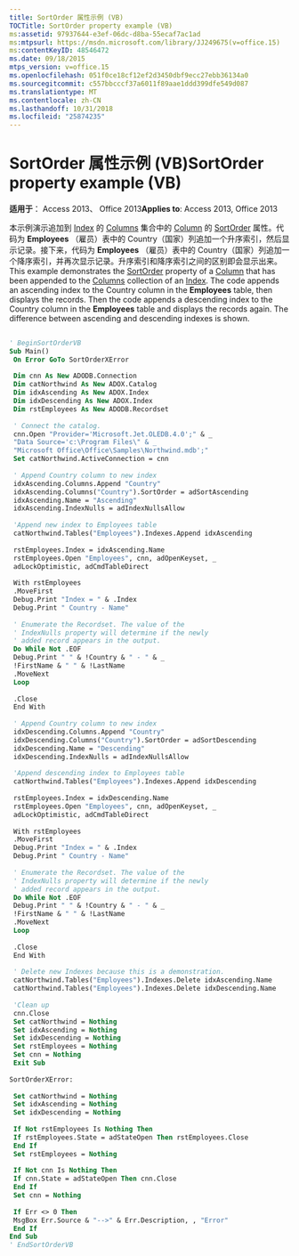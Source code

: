 ```yaml
---
title: SortOrder 属性示例 (VB)
TOCTitle: SortOrder property example (VB)
ms:assetid: 97937644-e3ef-06dc-d8ba-55ecaf7ac1ad
ms:mtpsurl: https://msdn.microsoft.com/library/JJ249675(v=office.15)
ms:contentKeyID: 48546472
ms.date: 09/18/2015
mtps_version: v=office.15
ms.openlocfilehash: 051f0ce18cf12ef2d3450dbf9ecc27ebb36134a0
ms.sourcegitcommit: c557bbcccf37a6011f89aae1ddd399dfe549d087
ms.translationtype: MT
ms.contentlocale: zh-CN
ms.lasthandoff: 10/31/2018
ms.locfileid: "25874235"
---
```

# <a name="sortorder-property-example-vb"></a><span data-ttu-id="0e546-102">SortOrder 属性示例 (VB)</span><span class="sxs-lookup"><span data-stu-id="0e546-102">SortOrder property example (VB)</span></span>

<span data-ttu-id="0e546-103">**适用于**： Access 2013、 Office 2013</span><span class="sxs-lookup"><span data-stu-id="0e546-103">**Applies to**: Access 2013, Office 2013</span></span>

<span data-ttu-id="0e546-p101">本示例演示追加到 [Index](sortorder-property-adox.md) 的 [Columns](column-object-adox.md) 集合中的 [Column](columns-collection-adox.md) 的 [SortOrder](index-object-adox.md) 属性。代码为 **Employees** （雇员）表中的 Country（国家）列追加一个升序索引，然后显示记录。接下来，代码为 **Employees** （雇员）表中的 Country（国家）列追加一个降序索引，并再次显示记录。升序索引和降序索引之间的区别即会显示出来。</span><span class="sxs-lookup"><span data-stu-id="0e546-p101">This example demonstrates the [SortOrder](sortorder-property-adox.md) property of a [Column](column-object-adox.md) that has been appended to the [Columns](columns-collection-adox.md) collection of an [Index](index-object-adox.md). The code appends an ascending index to the Country column in the **Employees** table, then displays the records. Then the code appends a descending index to the Country column in the **Employees** table and displays the records again. The difference between ascending and descending indexes is shown.</span></span>


```vb 
 
' BeginSortOrderVB 
Sub Main() 
 On Error GoTo SortOrderXError 
 
 Dim cnn As New ADODB.Connection 
 Dim catNorthwind As New ADOX.Catalog 
 Dim idxAscending As New ADOX.Index 
 Dim idxDescending As New ADOX.Index 
 Dim rstEmployees As New ADODB.Recordset 
 
 ' Connect the catalog. 
 cnn.Open "Provider='Microsoft.Jet.OLEDB.4.0';" & _ 
 "Data Source='c:\Program Files\" & _ 
 "Microsoft Office\Office\Samples\Northwind.mdb';" 
 Set catNorthwind.ActiveConnection = cnn 
 
 ' Append Country column to new index 
 idxAscending.Columns.Append "Country" 
 idxAscending.Columns("Country").SortOrder = adSortAscending 
 idxAscending.Name = "Ascending" 
 idxAscending.IndexNulls = adIndexNullsAllow 
 
 'Append new index to Employees table 
 catNorthwind.Tables("Employees").Indexes.Append idxAscending 
 
 rstEmployees.Index = idxAscending.Name 
 rstEmployees.Open "Employees", cnn, adOpenKeyset, _ 
 adLockOptimistic, adCmdTableDirect 
 
 With rstEmployees 
 .MoveFirst 
 Debug.Print "Index = " & .Index 
 Debug.Print " Country - Name" 
 
 ' Enumerate the Recordset. The value of the 
 ' IndexNulls property will determine if the newly 
 ' added record appears in the output. 
 Do While Not .EOF 
 Debug.Print " " & !Country & " - " & _ 
 !FirstName & " " & !LastName 
 .MoveNext 
 Loop 
 
 .Close 
 End With 
 
 ' Append Country column to new index 
 idxDescending.Columns.Append "Country" 
 idxDescending.Columns("Country").SortOrder = adSortDescending 
 idxDescending.Name = "Descending" 
 idxDescending.IndexNulls = adIndexNullsAllow 
 
 'Append descending index to Employees table 
 catNorthwind.Tables("Employees").Indexes.Append idxDescending 
 
 rstEmployees.Index = idxDescending.Name 
 rstEmployees.Open "Employees", cnn, adOpenKeyset, _ 
 adLockOptimistic, adCmdTableDirect 
 
 With rstEmployees 
 .MoveFirst 
 Debug.Print "Index = " & .Index 
 Debug.Print " Country - Name" 
 
 ' Enumerate the Recordset. The value of the 
 ' IndexNulls property will determine if the newly 
 ' added record appears in the output. 
 Do While Not .EOF 
 Debug.Print " " & !Country & " - " & _ 
 !FirstName & " " & !LastName 
 .MoveNext 
 Loop 
 
 .Close 
 End With 
 
 ' Delete new Indexes because this is a demonstration. 
 catNorthwind.Tables("Employees").Indexes.Delete idxAscending.Name 
 catNorthwind.Tables("Employees").Indexes.Delete idxDescending.Name 
 
 'Clean up 
 cnn.Close 
 Set catNorthwind = Nothing 
 Set idxAscending = Nothing 
 Set idxDescending = Nothing 
 Set rstEmployees = Nothing 
 Set cnn = Nothing 
 Exit Sub 
 
SortOrderXError: 
 
 Set catNorthwind = Nothing 
 Set idxAscending = Nothing 
 Set idxDescending = Nothing 
 
 If Not rstEmployees Is Nothing Then 
 If rstEmployees.State = adStateOpen Then rstEmployees.Close 
 End If 
 Set rstEmployees = Nothing 
 
 If Not cnn Is Nothing Then 
 If cnn.State = adStateOpen Then cnn.Close 
 End If 
 Set cnn = Nothing 
 
 If Err <> 0 Then 
 MsgBox Err.Source & "-->" & Err.Description, , "Error" 
 End If 
End Sub 
' EndSortOrderVB 
```

